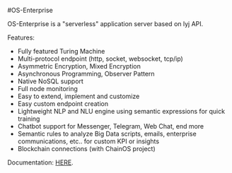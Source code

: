 #OS-Enterprise

OS-Enterprise is a "serverless" application server based on lyj API.

Features:

- Fully featured Turing Machine
- Multi-protocol endpoint (http, socket, websocket, tcp/ip)
- Asymmetric Encryption, Mixed Encryption
- Asynchronous Programming, Observer Pattern
- Native NoSQL support
- Full node monitoring
- Easy to extend, implement and customize
- Easy custom endpoint creation
- Lightweight NLP and NLU engine using semantic expressions for quick training
- Chatbot support for Messenger, Telegram, Web Chat, end more
- Semantic rules to analyze Big Data scripts, emails, enterprise communications, etc.. for custom KPI or insights
- Blockchain connections (with ChainOS project)


Documentation: [HERE](./docs/readme.md).
